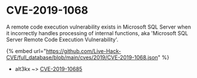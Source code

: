 # CVE-2019-1068

A remote code execution vulnerability exists in Microsoft SQL Server when it incorrectly handles processing of internal functions, aka 'Microsoft SQL Server Remote Code Execution Vulnerability'.

{% embed url="https://github.com/Live-Hack-CVE/full_database/blob/main/cves/2019/CVE-2019-1068.json" %}


* alt3kx ~> [CVE-2019-10685](https://zeste.alice-snow.ru/2019/database/cve-2019-1068/cve-2019-10685-alt3kx)